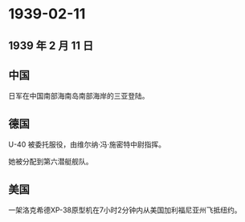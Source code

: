 # 1939-02-11

## 1939 年 2 月 11 日

## 中国

日军在中国南部海南岛南部海岸的三亚登陆。

## 德国

U-40 被委托服役，由维尔纳·冯·施密特中尉指挥。

她被分配到第六潜艇舰队。

## 美国

一架洛克希德XP-38原型机在7小时2分钟内从美国加利福尼亚州飞抵纽约。

